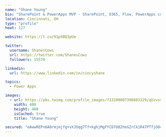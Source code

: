 ```yaml
---
name: "Shane Young"
bio: "SharePoint & PowerApps MVP - SharePoint, O365, Flow, PowerApps consulting? @PowerApps911 | Pure Snark? You found it."
location: Cincinnati, OH
type: "profile"
heat: 127

website: https://t.co/91p5BQ3pUe

twitter:
  username: ShanesCows
  url: https://twitter.com/ShanesCows
  followers: 15570

linkedin:
  url: https://www.linkedin.com/in/cincyshane

topics:
  - Power Apps

images:
  - url: https://pbs.twimg.com/profile_images/713100007398883329/qUzvsvQ3_400x400.jpg
    width: 400
    height: 400
    isCached: true
    title: "Shane Young"

secured: "eAwwREPn6A0rmjmjfg+vXJOqg7Tf+kghjMgFYCD7U82heGZrCk1R47PTfjO84bCgMMkO0gldvCUcOoDH5pGEweS7UOyE142HIHYJYeLSasPEO80fdK9pSvvvu1/82cwQEgA2yTwZr5w6ToPXRkYdH293WysEKbC59XHDRr/YuV8v9Rp19awv7o51qc4WKgI+vJll2/CufPAxoX9eA5ChGqnnjM/pcb2hgVsve1RI91uAVp3MUTfvAT+XiwZZG28hGj+zEpeTQVO7Zu3mi91KpV9CFSmhoU8EMMG+JHmTehQJwq485z7E9udd2HTdZy4T0hzSKFHvKuzUz5+5rrJVHqgQY5tzttOjEv+Gsv69snfRLtaYts0mA7bltOUnG4GbCuKivA+B3/eaUm2FgtCK7rIeo6shl/Zn5qY+mBzyw0M=;I0cCIIFyHFNjTYZmuTWqkg=="
---
```


